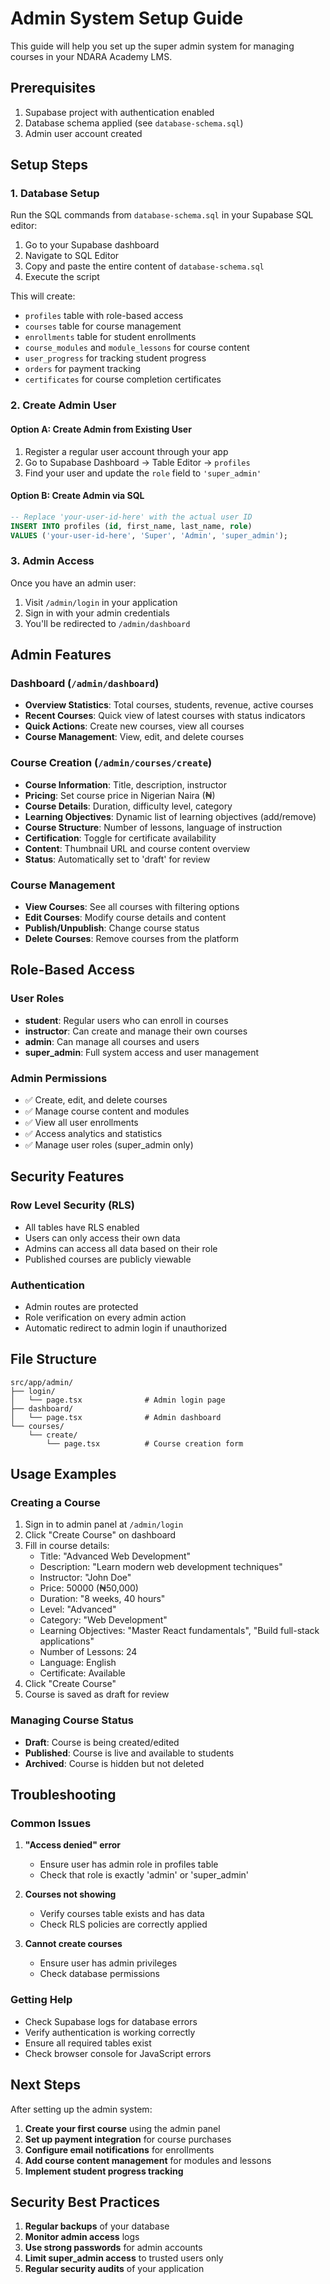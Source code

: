 # Admin System Setup Guide

This guide will help you set up the super admin system for managing courses in your NDARA Academy LMS.

## Prerequisites

1. Supabase project with authentication enabled
2. Database schema applied (see `database-schema.sql`)
3. Admin user account created

## Setup Steps

### 1. Database Setup

Run the SQL commands from `database-schema.sql` in your Supabase SQL editor:

1. Go to your Supabase dashboard
2. Navigate to SQL Editor
3. Copy and paste the entire content of `database-schema.sql`
4. Execute the script

This will create:
- `profiles` table with role-based access
- `courses` table for course management
- `enrollments` table for student enrollments
- `course_modules` and `module_lessons` for course content
- `user_progress` for tracking student progress
- `orders` for payment tracking
- `certificates` for course completion certificates

### 2. Create Admin User

#### Option A: Create Admin from Existing User

1. Register a regular user account through your app
2. Go to Supabase Dashboard → Table Editor → `profiles`
3. Find your user and update the `role` field to `'super_admin'`

#### Option B: Create Admin via SQL

```sql
-- Replace 'your-user-id-here' with the actual user ID
INSERT INTO profiles (id, first_name, last_name, role) 
VALUES ('your-user-id-here', 'Super', 'Admin', 'super_admin');
```

### 3. Admin Access

Once you have an admin user:

1. Visit `/admin/login` in your application
2. Sign in with your admin credentials
3. You'll be redirected to `/admin/dashboard`

## Admin Features

### Dashboard (`/admin/dashboard`)
- **Overview Statistics**: Total courses, students, revenue, active courses
- **Recent Courses**: Quick view of latest courses with status indicators
- **Quick Actions**: Create new courses, view all courses
- **Course Management**: View, edit, and delete courses

### Course Creation (`/admin/courses/create`)
- **Course Information**: Title, description, instructor
- **Pricing**: Set course price in Nigerian Naira (₦)
- **Course Details**: Duration, difficulty level, category
- **Learning Objectives**: Dynamic list of learning objectives (add/remove)
- **Course Structure**: Number of lessons, language of instruction
- **Certification**: Toggle for certificate availability
- **Content**: Thumbnail URL and course content overview
- **Status**: Automatically set to 'draft' for review

### Course Management
- **View Courses**: See all courses with filtering options
- **Edit Courses**: Modify course details and content
- **Publish/Unpublish**: Change course status
- **Delete Courses**: Remove courses from the platform

## Role-Based Access

### User Roles
- **student**: Regular users who can enroll in courses
- **instructor**: Can create and manage their own courses
- **admin**: Can manage all courses and users
- **super_admin**: Full system access and user management

### Admin Permissions
- ✅ Create, edit, and delete courses
- ✅ Manage course content and modules
- ✅ View all user enrollments
- ✅ Access analytics and statistics
- ✅ Manage user roles (super_admin only)

## Security Features

### Row Level Security (RLS)
- All tables have RLS enabled
- Users can only access their own data
- Admins can access all data based on their role
- Published courses are publicly viewable

### Authentication
- Admin routes are protected
- Role verification on every admin action
- Automatic redirect to admin login if unauthorized

## File Structure

```
src/app/admin/
├── login/
│   └── page.tsx              # Admin login page
├── dashboard/
│   └── page.tsx              # Admin dashboard
└── courses/
    └── create/
        └── page.tsx          # Course creation form
```

## Usage Examples

### Creating a Course
1. Sign in to admin panel at `/admin/login`
2. Click "Create Course" on dashboard
3. Fill in course details:
   - Title: "Advanced Web Development"
   - Description: "Learn modern web development techniques"
   - Instructor: "John Doe"
   - Price: 50000 (₦50,000)
   - Duration: "8 weeks, 40 hours"
   - Level: "Advanced"
   - Category: "Web Development"
   - Learning Objectives: "Master React fundamentals", "Build full-stack applications"
   - Number of Lessons: 24
   - Language: English
   - Certificate: Available
4. Click "Create Course"
5. Course is saved as draft for review

### Managing Course Status
- **Draft**: Course is being created/edited
- **Published**: Course is live and available to students
- **Archived**: Course is hidden but not deleted

## Troubleshooting

### Common Issues

1. **"Access denied" error**
   - Ensure user has admin role in profiles table
   - Check that role is exactly 'admin' or 'super_admin'

2. **Courses not showing**
   - Verify courses table exists and has data
   - Check RLS policies are correctly applied

3. **Cannot create courses**
   - Ensure user has admin privileges
   - Check database permissions

### Getting Help

- Check Supabase logs for database errors
- Verify authentication is working correctly
- Ensure all required tables exist
- Check browser console for JavaScript errors

## Next Steps

After setting up the admin system:

1. **Create your first course** using the admin panel
2. **Set up payment integration** for course purchases
3. **Configure email notifications** for enrollments
4. **Add course content management** for modules and lessons
5. **Implement student progress tracking**

## Security Best Practices

1. **Regular backups** of your database
2. **Monitor admin access** logs
3. **Use strong passwords** for admin accounts
4. **Limit super_admin access** to trusted users only
5. **Regular security audits** of your application
